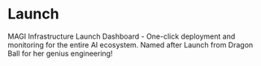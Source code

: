 # Launch
MAGI Infrastructure Launch Dashboard - One-click deployment and monitoring for the entire AI ecosystem. Named after Launch from Dragon Ball for her genius engineering!
